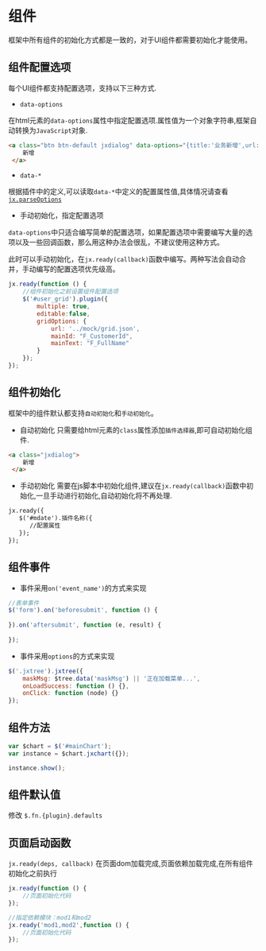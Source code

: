 # 组件

框架中所有组件的初始化方式都是一致的，对于UI组件都需要初始化才能使用。

## 组件配置选项

每个UI组件都支持配置选项，支持以下三种方式.

- `data-options`

在html元素的`data-options`属性中指定配置选项.属性值为一个对象字符串,框架自动转换为`JavaScript`对象.
    
```html
<a class="btn btn-default jxdialog" data-options="{title:'业务新增',url:'page/grid.html', width:'100%',height:'100%'}">
    新增
 </a>
```
    
- `data-*`

根据插件中的定义,可以读取`data-*`中定义的配置属性值,具体情况请查看[`jx.parseOptions`](core/core.md?#parseoptionstarget-properties)

- 手动初始化，指定配置选项

`data-options`中只适合编写简单的配置选项，如果配置选项中需要编写大量的选项以及一些回调函数，那么用这种办法会很乱，不建议使用这种方式。

此时可以手动初始化，在`jx.ready(callback)`函数中编写。两种写法会自动合并，手动编写的配置选项优先级高。
    
```js
jx.ready(function () {
    //组件初始化之前设置组件配置选项
    $('#user_grid').plugin({
        multiple: true,
        editable:false,
        gridOptions: {
            url: '../mock/grid.json',
            mainId: "F_CustomerId",
            mainText: "F_FullName"
        }
    });
});
```

## 组件初始化

框架中的组件默认都支持`自动初始化`和`手动初始化`。

- 自动初始化
只需要给html元素的`class`属性添加`插件选择器`,即可自动初始化组件.
    
```html
<a class="jxdialog">
    新增
 </a>
```
    
- 手动初始化
需要在js脚本中初始化组件,建议在`jx.ready(callback)`函数中初始化,一旦手动进行初始化,自动初始化将不再处理.

```html
jx.ready({
   $('#mdate').插件名称({
      //配置属性
   });
});
```

## 组件事件

- 事件采用`on('event_name')`的方式来实现

```js
//表单事件
$('form').on('beforesubmit', function () {
    
}).on('aftersubmit', function (e, result) {
    
});
```

- 事件采用`options`的方式来实现

```js
$('.jxtree').jxtree({
    maskMsg: $tree.data('maskMsg') || '正在加载菜单...',
    onLoadSuccess: function () {},
    onClick: function (node) {}
});
```

## 组件方法

```js
var $chart = $('#mainChart');
var instance = $chart.jxchart({});

instance.show();
```

## 组件默认值

修改 `$.fn.{plugin}.defaults`

## 页面启动函数

`jx.ready(deps, callback)` 在页面dom加载完成,页面依赖加载完成,在所有组件初始化之前执行

```js
jx.ready(function () {
    //页面初始化代码
});

//指定依赖模块：mod1和mod2
jx.ready('mod1,mod2',function () {
    //页面初始化代码
});
